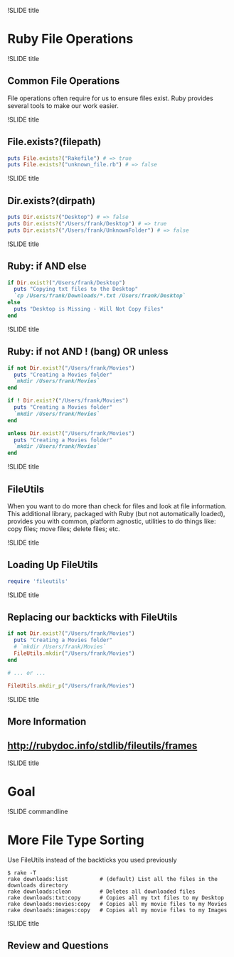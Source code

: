 !SLIDE title

# Ruby File Operations

!SLIDE title

## Common File Operations

File operations often require for us to ensure files exist. Ruby provides several tools to make our work easier.

!SLIDE title

## File.exists?(filepath)

```ruby
puts File.exists?("Rakefile") # => true
puts File.exists?("unknown_file.rb") # => false
```

!SLIDE title

## Dir.exists?(dirpath)

```ruby
puts Dir.exists?("Desktop") # => false
puts Dir.exists?("/Users/frank/Desktop") # => true
puts Dir.exists?("/Users/frank/UnknownFolder") # => false
```

!SLIDE title

## Ruby: if AND else

```ruby
if Dir.exist?("/Users/frank/Desktop")
  puts "Copying txt files to the Desktop"
  `cp /Users/frank/Downloads/*.txt /Users/frank/Desktop`
else
  puts "Desktop is Missing - Will Not Copy Files"
end
```

!SLIDE title

## Ruby: if not AND ! (bang) OR unless

```ruby
if not Dir.exist?("/Users/frank/Movies")
  puts "Creating a Movies folder"
  `mkdir /Users/frank/Movies`
end

if ! Dir.exist?("/Users/frank/Movies")
  puts "Creating a Movies folder"
  `mkdir /Users/frank/Movies`
end

unless Dir.exist?("/Users/frank/Movies")
  puts "Creating a Movies folder"
  `mkdir /Users/frank/Movies`
end
```

!SLIDE title

## FileUtils

When you want to do more than check for files and look at file information. This
additional library, packaged with Ruby (but not automatically loaded), provides
you with common, platform agnostic, utilities to do things like: copy files;
move files; delete files; etc.

!SLIDE title

## Loading Up FileUtils

```ruby
require 'fileutils'
```

!SLIDE title

## Replacing our backticks with FileUtils

```ruby
if not Dir.exist?("/Users/frank/Movies")
  puts "Creating a Movies folder"
  # `mkdir /Users/frank/Movies`
  FileUtils.mkdir("/Users/frank/Movies")
end

# ... or ...

FileUtils.mkdir_p("/Users/frank/Movies")
```

!SLIDE title

## More Information

## http://rubydoc.info/stdlib/fileutils/frames

!SLIDE title

# Goal

!SLIDE commandline

# More File Type Sorting

Use FileUtils instead of the backticks you used previously

```
$ rake -T
rake downloads:list          # (default) List all the files in the downloads directory
rake downloads:clean         # Deletes all downloaded files
rake downloads:txt:copy      # Copies all my txt files to my Desktop
rake downloads:movies:copy   # Copies all my movie files to my Movies
rake downloads:images:copy   # Copies all my movie files to my Images
```

!SLIDE title

## Review and Questions